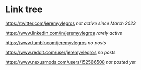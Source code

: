 # Link tree

https://twitter.com/jeremyvlegros *not active since March 2023*

https://www.linkedin.com/in/jeremyvlegros *rarely active*

https://www.tumblr.com/jeremyvlegros *no posts*

https://www.reddit.com/user/jeremyvlegros *no posts*

https://www.nexusmods.com/users/152566508 *not posted yet*




